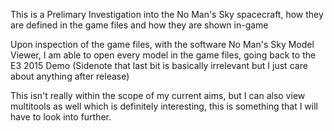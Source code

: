 This is a Prelimary Investigation into the No Man's Sky spacecraft, how they are defined in the game files and how they are shown in-game

Upon inspection of the game files, with the software No Man's Sky Model Viewer, I am able to open every model in the game files, going back to the E3 2015 Demo (Sidenote that last bit is basically irrelevant but I just care about anything after release)


This isn't really within the scope of my current aims, but I can also view multitools as well which is definitely interesting, this is something that I will have to look into further.